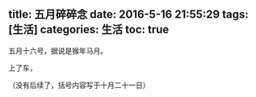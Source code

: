 title: 五月碎碎念
date: 2016-5-16 21:55:29
tags: [生活]
categories: 生活
toc: true
---

五月十六号，据说是猴年马月。

上了车，

（没有后续了，括号内容写于十月二十一日）
